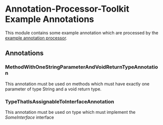 # Annotation-Processor-Toolkit Example Annotations

This module contains some example annotation which are processed by the [example annotation processor](../example-annotationprocessor).

## Annotations
### MethodWithOneStringParameterAndVoidReturnTypeAnnotation
This annotation must be used on methods which must have exactly one parameter of type String and a void return type.

### TypeThatIsAssignableToInterfaceAnnotation
This annotation must be used on type which must implement the _SomeInterface_ interface



